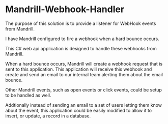 Mandrill-Webhook-Handler
========================

The purpose of this solution is to provide a listener for WebHook events from Mandrill.

I have Mandrill configured to fire a webhook when a hard bounce occurs. 

This C# web api application is designed to handle these webhooks from Mandrill.

When a hard bounce occurs, Mandrill will create a webhook request that is sent to this application.
This application will receive this webhook and create and send an email to our internal team alerting 
them about the email bounce.

Other Mandrill events, such as open events or click events, could be setup to be handled as well. 

Addtionally instead of sending an email to a set of users letting them know about the event, this
application could be easily modified to allow it to insert, or update, a record in a database.
